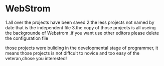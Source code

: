 # WebStrom
1.all over the projects have been saved
2.the less projects not named by date that is the independent file
3.the copy of those projects is all useing the backgrounde of Webstrom ,if you want use other editors please delete the configuration file

those projects were buliding in the developmental stage of programmer, it means those projects is not diffcult to novice and too easy of the veteran,chose you interested!
